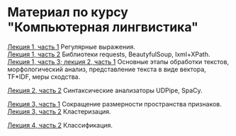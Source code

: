 # Материал по курсу "Компьютерная лингвистика"

[Лекция 1, часть 1](https://github.com/klyshinsky/NLP_VVSU_2021/blob/main/Lecture_20210302_1_regexp.ipynb) Регулярные выражения.  
[Лекция 1, часть 2](https://github.com/klyshinsky/NLP_VVSU_2021/blob/main/Lecture_20210302_2_requests.ipynb) Библиотеки requests, BeautyfulSoup, lxml+XPath.  
[Лекция 1, часть 3; лекция 2, часть 1](https://github.com/klyshinsky/NLP_VVSU_2021/blob/main/Lecture_20210302_3_text_processing.ipynb) Основные этапы обработки текстов, морфологический анализ, представление текста в виде вектора, TF*IDF, меры сходства. 

[Лекция 2, часть 2](https://github.com/klyshinsky/NLP_VVSU_2021/blob/main/Lecture_20210406_Parser.ipynb) Синтаксические анализаторы UDPipe, SpaCy.

[Лекция 3, часть 1](https://github.com/klyshinsky/NLP_VVSU_2021/blob/main/Lecture_20210413_1_Reduce_space.ipynb) Сокращение размерности пространства признаков.  
[Лекция 3, часть 2](https://github.com/klyshinsky/NLP_VVSU_2021/blob/main/Lecture_20210413_2_Clustering.ipynb) Кластеризация.

[Лекция 4, часть 2](https://github.com/klyshinsky/NLP_VVSU_2021/blob/main/Lecture_20210420_Classification.ipynb) Классификация.




